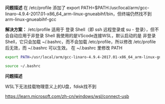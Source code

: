 **问题描述**
在 /etc/profile 添加了 export PATH=$PATH:/usr/local/arm/gcc-linaro-4.9.4-2017.01-x86_64_arm-linux-gnueabihf/bin，但终端仍然找不到 arm-linux-gnueabihf-gcc

**解决方案：**
/etc/profile 适用于 登录 Shell（即 ssh 远程登录或 su - 登录），但不会自动应用于非登录 Shell
我使用的是VScode连接WSL，默认启动的是 非登录 Shell，它只会加载 ~/.bashrc，而不会加载 /etc/profile，所以修改 /etc/profile 后无效，而 ~/.bashrc 可以生效。
在 ~/.bashrc 里修改 PATH
```bash
export PATH=/usr/local/arm/gcc-linaro-4.9.4-2017.01-x86_64_arm-linux-gnueabihf/bin:$PATH
```
```bash
source ~/.bashrc
```



**问题描述**

WSL下无法挂载物理意义上的U盘，fdisk找不到



https://learn.microsoft.com/zh-cn/windows/wsl/connect-usb
